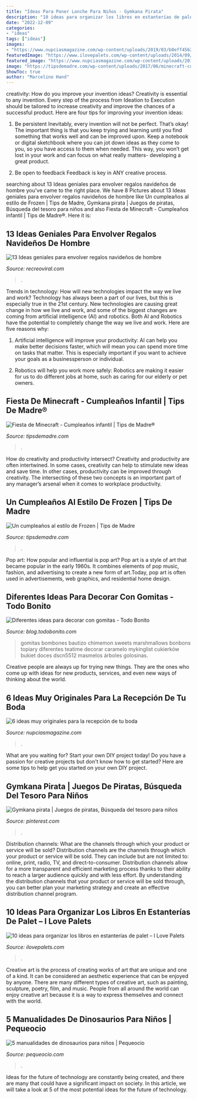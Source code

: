 ```yaml
---
title: "Ideas Para Poner Lonche Para Niños - Gymkana Pirata"
description: "10 ideas para organizar los libros en estanterías de palet – i love palets"
date: "2022-12-09"
categories:
- "ideas"
tags: ["ideas"]
images:
- "https://www.nupciasmagazine.com/wp-content/uploads/2019/03/b0eff4562886e2cd9ae8b4c3a56c67af.jpg"
featuredImage: "https://www.ilovepalets.com/wp-content/uploads/2014/09/1n.jpg"
featured_image: "https://www.nupciasmagazine.com/wp-content/uploads/2019/03/b0eff4562886e2cd9ae8b4c3a56c67af.jpg"
image: "https://tipsdemadre.com/wp-content/uploads/2017/06/minecraft-cumpleanos-ninos.jpg"
ShowToc: true
author: "Marcelino Hand"
---
```



creativity: How do you improve your invention ideas?
Creativity is essential to any invention. Every step of the process from Ideation to Execution should be tailored to increase creativity and improve the chances of a successful product. Here are four tips for improving your invention ideas:
1. Be persistent
Inevitably, every invention will not be perfect. That’s okay! The important thing is that you keep trying and learning until you find something that works well and can be improved upon. Keep a notebook or digital sketchbook where you can jot down ideas as they come to you, so you have access to them when needed. This way, you won’t get lost in your work and can focus on what really matters- developing a great product.

2. Be open to feedback
Feedback is key in ANY creative process.

	

		
searching about 13 Ideas geniales para envolver regalos navideños de hombre you've came to the right place. We have 8 Pictures about 13 Ideas geniales para envolver regalos navideños de hombre like Un cumpleaños al estilo de Frozen | Tips de Madre, Gymkana pirata | Juegos de piratas, Búsqueda del tesoro para niños and also Fiesta de Minecraft - Cumpleaños infantil | Tips de Madre®. Here it is:
		
    
## 13 Ideas Geniales Para Envolver Regalos Navideños De Hombre

<img loading=lazy src="https://www.recreoviral.com/wp-content/uploads/2018/10/regalos-recreoviral.com-13.jpg" onerror="this.onerror=null;this.src='https://tse3.mm.bing.net/th?id=OIP.Uo6mJYf621efqAdmUFBCOAHaHa&amp;pid=15.1';" alt="13 Ideas geniales para envolver regalos navideños de hombre">

_Source: recreoviral.com_

>. 

	

Trends in technology: How will new technologies impact the way we live and work?
Technology has always been a part of our lives, but this is especially true in the 21st century. New technologies are causing great change in how we live and work, and some of the biggest changes are coming from artificial intelligence (AI) and robotics.
Both AI and Robotics have the potential to completely change the way we live and work. Here are five reasons why:

1. Artificial intelligence will improve your productivity: AI can help you make better decisions faster, which will mean you can spend more time on tasks that matter. This is especially important if you want to achieve your goals as a businessperson or individual.

2. Robotics will help you work more safely: Robotics are making it easier for us to do different jobs at home, such as caring for our elderly or pet owners.

    
## Fiesta De Minecraft - Cumpleaños Infantil | Tips De Madre®

<img loading=lazy src="https://tipsdemadre.com/wp-content/uploads/2017/06/minecraft-cumpleanos-ninos.jpg" onerror="this.onerror=null;this.src='https://tse4.mm.bing.net/th?id=OIP.fv43LVm7jTzwmpDNc-L50gHaIn&amp;pid=15.1';" alt="Fiesta de Minecraft - Cumpleaños infantil | Tips de Madre®">

_Source: tipsdemadre.com_

>. 

	

How do creativity and productivity intersect?
Creativity and productivity are often intertwined. In some cases, creativity can help to stimulate new ideas and save time. In other cases, productivity can be improved through creativity. The intersecting of these two concepts is an important part of any manager’s arsenal when it comes to workplace productivity.

    
## Un Cumpleaños Al Estilo De Frozen | Tips De Madre

<img loading=lazy src="http://tipsdemadre.com/wp-content/uploads/2015/03/olaf-puerta.jpg" onerror="this.onerror=null;this.src='https://tse3.mm.bing.net/th?id=OIP.12sba5y7j1G4dsIM-VJXrgHaJ6&amp;pid=15.1';" alt="Un cumpleaños al estilo de Frozen | Tips de Madre">

_Source: tipsdemadre.com_

>. 

	

Pop art: How popular and influential is pop art?
Pop art is a style of art that became popular in the early 1960s. It combines elements of pop music, fashion, and advertising to create a new form of art.Today, pop art is often used in advertisements, web graphics, and residential home design.

    
## Diferentes Ideas Para Decorar Con Gomitas - Todo Bonito

<img loading=lazy src="https://static4.todobonito.com/m/2017/09/6018e515362c178eccb747efb9de203a.jpg" onerror="this.onerror=null;this.src='https://tse1.mm.bing.net/th?id=OIP.3qx_Qd8pSOvy6_j1cHZcrAHaJ4&amp;pid=15.1';" alt="Diferentes ideas para decorar con gomitas - Todo Bonito">

_Source: blog.todobonito.com_

>gomitas bombones bautizo chimemon sweets marshmallows bonbons topiary diferentes teatime decorar caramelo mykinglist cukierków bukiet doces dscn5512 masmelos árboles golosinas. 

	

Creative people are always up for trying new things. They are the ones who come up with ideas for new products, services, and even new ways of thinking about the world.

    
## 6 Ideas Muy Originales Para La Recepción De Tu Boda

<img loading=lazy src="https://www.nupciasmagazine.com/wp-content/uploads/2019/03/b0eff4562886e2cd9ae8b4c3a56c67af.jpg" onerror="this.onerror=null;this.src='https://tse3.mm.bing.net/th?id=OIP.wu2fGLmNXbS9mBQgu1k4MwHaLH&amp;pid=15.1';" alt="6 ideas muy originales para la recepción de tu boda">

_Source: nupciasmagazine.com_

>. 

	

What are you waiting for? Start your own DIY project today!
Do you have a passion for creative projects but don't know how to get started? Here are some tips to help get you started on your own DIY project.

    
## Gymkana Pirata | Juegos De Piratas, Búsqueda Del Tesoro Para Niños

<img loading=lazy src="https://i.pinimg.com/736x/c8/f3/d1/c8f3d1f4a4f3f5cf359b51e266466e08--mobiles.jpg" onerror="this.onerror=null;this.src='https://tse2.mm.bing.net/th?id=OIP.brqhFh0Xo68W1azFU8h_dAHaFj&amp;pid=15.1';" alt="Gymkana pirata | Juegos de piratas, Búsqueda del tesoro para niños">

_Source: pinterest.com_

>. 

	

Distribution channels: What are the channels through which your product or service will be sold?
Distribution channels are the channels through which your product or service will be sold. They can include but are not limited to: online, print, radio, TV, and direct-to-consumer. Distribution channels allow for a more transparent and efficient marketing process thanks to their ability to reach a larger audience quickly and with less effort. By understanding the distribution channels that your product or service will be sold through, you can better plan your marketing strategy and create an effective distribution channel program.

    
## 10 Ideas Para Organizar Los Libros En Estanterías De Palet – I Love Palets

<img loading=lazy src="https://www.ilovepalets.com/wp-content/uploads/2014/09/1n.jpg" onerror="this.onerror=null;this.src='https://tse1.mm.bing.net/th?id=OIP.h5RTI62Yxqwhu1gCc0BvnwHaKV&amp;pid=15.1';" alt="10 ideas para organizar los libros en estanterías de palet – I Love Palets">

_Source: ilovepalets.com_

>. 

	

Creative art is the process of creating works of art that are unique and one of a kind. It can be considered an aesthetic experience that can be enjoyed by anyone. There are many different types of creative art, such as painting, sculpture, poetry, film, and music. People from all around the world can enjoy creative art because it is a way to express themselves and connect with the world.

    
## 5 Manualidades De Dinosaurios Para Niños | Pequeocio

<img loading=lazy src="https://www.pequeocio.com/wp-content/uploads/2016/06/manualidades-dinosaurios-1.jpg" onerror="this.onerror=null;this.src='https://tse1.mm.bing.net/th?id=OIP.3mG5ODKZE2_472vZPUPnmAHaKw&amp;pid=15.1';" alt="5 manualidades de dinosaurios para niños | Pequeocio">

_Source: pequeocio.com_

>. 

	

Ideas for the future of technology are constantly being created, and there are many that could have a significant impact on society. In this article, we will take a look at 5 of the most potential ideas for the future of technology.

